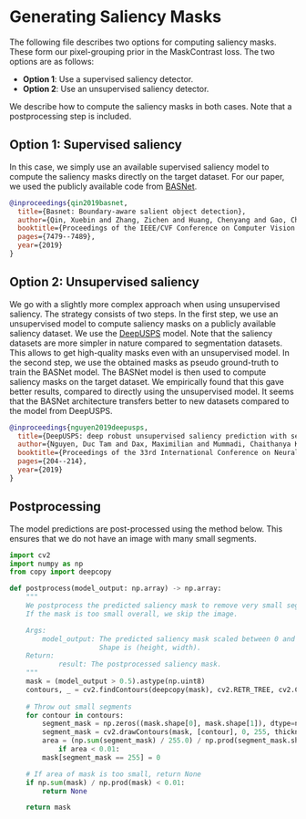 # Generating Saliency Masks

The following file describes two options for computing saliency masks. These form our pixel-grouping prior in the MaskContrast loss. 
The two options are as follows:
- __Option 1__: Use a supervised saliency detector. 
- __Option 2__: Use an unsupervised saliency detector.

We describe how to compute the saliency masks in both cases. Note that a postprocessing step is included. 

## Option 1: Supervised saliency

In this case, we simply use an available supervised saliency model to compute the saliency masks directly on the target dataset.
For our paper, we used the publicly available code from [BASNet](https://github.com/xuebinqin/BASNet).

```bibtex
@inproceedings{qin2019basnet,
  title={Basnet: Boundary-aware salient object detection},
  author={Qin, Xuebin and Zhang, Zichen and Huang, Chenyang and Gao, Chao and Dehghan, Masood and Jagersand, Martin},
  booktitle={Proceedings of the IEEE/CVF Conference on Computer Vision and Pattern Recognition},
  pages={7479--7489},
  year={2019}
}
```

## Option 2: Unsupervised saliency

We go with a slightly more complex approach when using unsupervised saliency. 
The strategy consists of two steps. 
In the first step, we use an unsupervised model to compute saliency masks on a publicly available saliency dataset.
We use the [DeepUSPS](https://github.com/sally20921/DeepUSPS) model. 
Note that the saliency datasets are more simpler in nature compared to segmentation datasets.
This allows to get high-quality masks even with an unsupervised model. 
In the second step, we use the obtained masks as pseudo ground-truth to train the BASNet model. 
The BASNet model is then used to compute saliency masks on the target dataset. 
We empirically found that this gave better results, compared to directly using the unsupervised model.
It seems that the BASNet architecture transfers better to new datasets compared to the model from DeepUSPS.


```bibtex
@inproceedings{nguyen2019deepusps,
  title={DeepUSPS: deep robust unsupervised saliency prediction with self-supervision},
  author={Nguyen, Duc Tam and Dax, Maximilian and Mummadi, Chaithanya Kumar and Ngo, Thi Phuong Nhung and Nguyen, Thi Hoai Phuong and Lou, Zhongyu and Brox, Thomas},
  booktitle={Proceedings of the 33rd International Conference on Neural Information Processing Systems},
  pages={204--214},
  year={2019}
}
```

## Postprocessing

The model predictions are post-processed using the method below.
This ensures that we do not have an image with many small segments. 

```python
import cv2
import numpy as np
from copy import deepcopy

def postprocess(model_output: np.array) -> np.array:
    """
	We postprocess the predicted saliency mask to remove very small segments. 
	If the mask is too small overall, we skip the image.

	Args:
	    model_output: The predicted saliency mask scaled between 0 and 1. 
	                  Shape is (height, width). 
	Return:
            result: The postprocessed saliency mask.
    """
	mask = (model_output > 0.5).astype(np.uint8)
	contours, _ = cv2.findContours(deepcopy(mask), cv2.RETR_TREE, cv2.CHAIN_APPROX_SIMPLE)
	
	# Throw out small segments
	for contour in contours:
	    segment_mask = np.zeros((mask.shape[0], mask.shape[1]), dtype=np.uint8)
	    segment_mask = cv2.drawContours(mask, [contour], 0, 255, thickness=cv2.FILLED)
	    area = (np.sum(segment_mask) / 255.0) / np.prod(segment_mask.shape)
            if area < 0.01:
		mask[segment_mask == 255] = 0

	# If area of mask is too small, return None
	if np.sum(mask) / np.prod(mask) < 0.01:
	    return None

	return mask

```
